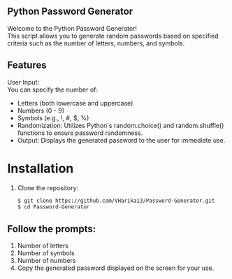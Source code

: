 ## Python Password Generator
Welcome to the Python Password Generator! <br>
This script allows you to generate random passwords based on specified criteria such as the number of letters, numbers, and symbols.

## Features
User Input: <br>
You can specify the number of: <br>
- Letters (both lowercase and uppercase) <br>
- Numbers (0 - 9) <br>
- Symbols (e.g., !, #, $, %) <br>
- Randomization: Utilizes Python's random.choice() and random.shuffle() functions to ensure password randomness. <br>
- Output: Displays the generated password to the user for immediate use. <br>

# Installation

1. Clone the repository:

   ```bash
   $ git clone https://github.com/VHarika13/Password-Generator.git
   $ cd Password-Generator

## Follow the prompts:

1. Number of letters <br>
2. Number of symbols <br>
3. Number of numbers <br>
4. Copy the generated password displayed on the screen for your use. <br>
  
